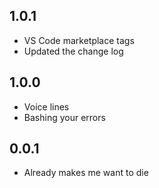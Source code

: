 ## 1.0.1

* VS Code marketplace tags
* Updated the change log

## 1.0.0

* Voice lines
* Bashing your errors

## 0.0.1

* Already makes me want to die